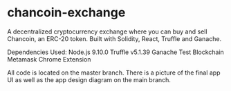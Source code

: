 # chancoin-exchange
A decentralized cryptocurrency exchange where you can buy and sell Chancoin, an ERC-20 token. Built with Solidity, React, Truffle and Ganache. 


Dependencies Used:
Node.js 9.10.0
Truffle v5.1.39
Ganache Test Blockchain
Metamask Chrome Extension

All code is located on the master branch. There is a picture of the final app UI as well as the app design diagram on the main branch. 
